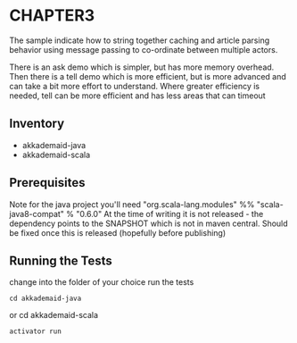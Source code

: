 CHAPTER3
========

The sample indicate how to string together caching and article parsing behavior using message passing to co-ordinate between multiple actors. 

There is an ask demo which is simpler, but has more memory overhead.
Then there is a tell demo which is more efficient, but is more advanced and can take a bit more effort to understand. Where greater efficiency is needed, tell can be more efficient and has less areas that can timeout

Inventory
---------
- akkademaid-java		
- akkademaid-scala

Prerequisites
-------------
Note for the java project you'll need
    "org.scala-lang.modules" %% "scala-java8-compat" % "0.6.0"
At the time of writing it is not released - the dependency points to the SNAPSHOT which is not in maven central. Should be fixed once this is released (hopefully before publishing)


Running the Tests
-----------------
change into the folder of your choice
run the tests

    cd akkademaid-java
or
    cd akkademaid-scala

    activator run
